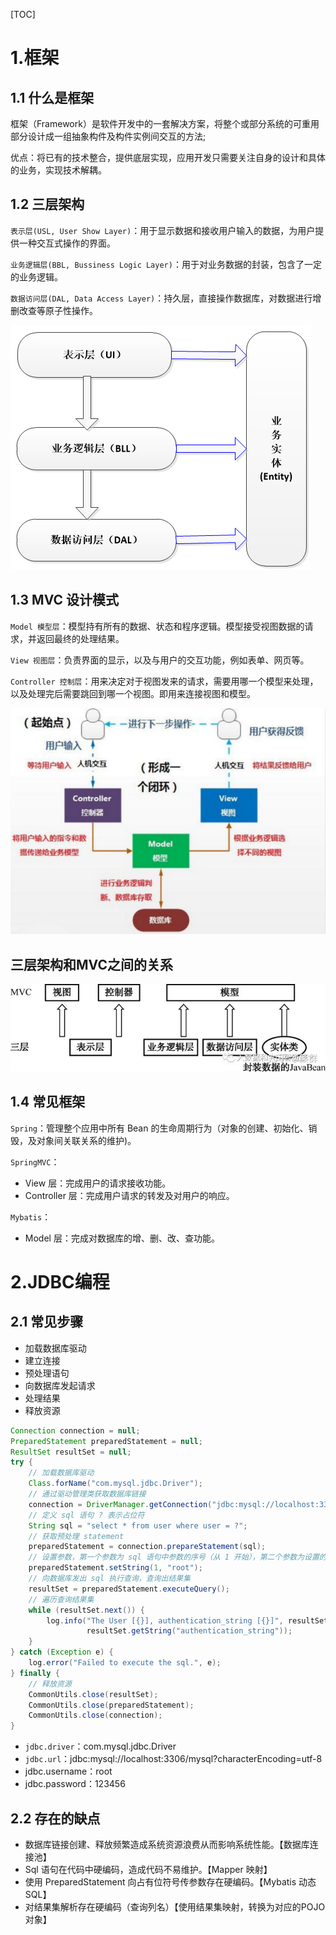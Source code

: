[TOC]



# 1.框架

## 1.1 什么是框架

框架（Framework）是软件开发中的一套解决方案，将整个或部分系统的可重用部分设计成一组抽象构件及构件实例间交互的方法;

优点：将已有的技术整合，提供底层实现，应用开发只需要关注自身的设计和具体的业务，实现技术解耦。

## 1.2 三层架构

`表示层(USL, User Show Layer)`：用于显示数据和接收用户输入的数据，为用户提供一种交互式操作的界面。

`业务逻辑层(BBL, Bussiness Logic Layer)`：用于对业务数据的封装，包含了一定的业务逻辑。

`数据访问层(DAL, Data Access Layer)`：持久层，直接操作数据库，对数据进行增删改查等原子性操作。

![img](每天学点Mybatis之常识/1535337833-5080-1359192431-2064.png)

## 1.3 MVC 设计模式

`Model 模型层`：模型持有所有的数据、状态和程序逻辑。模型接受视图数据的请求，并返回最终的处理结果。

`View 视图层`：负责界面的显示，以及与用户的交互功能，例如表单、网页等。

`Controller 控制层`：用来决定对于视图发来的请求，需要用哪一个模型来处理，以及处理完后需要跳回到哪一个视图。即用来连接视图和模型。

<img src="每天学点Mybatis之常识/image-20210729221155321.png" alt="image-20210729221155321"/>



## 三层架构和MVC之间的关系

![img](每天学点Mybatis之常识/v2-0c83168c2cdc260d36af7a1f2db26462_720w.jpg)

## 1.4 常见框架

`Spring`：管理整个应用中所有 Bean 的生命周期行为（对象的创建、初始化、销毁，及对象间关联关系的维护)。

`SpringMVC`：

-   View 层：完成用户的请求接收功能。
-   Controller 层：完成用户请求的转发及对用户的响应。

`Mybatis`：

-   Model 层：完成对数据库的增、删、改、查功能。

# 2.JDBC编程

## 2.1 常见步骤

-   加载数据库驱动
-   建立连接
-   预处理语句
-   向数据库发起请求
-   处理结果
-   释放资源

```java
Connection connection = null;
PreparedStatement preparedStatement = null;
ResultSet resultSet = null;
try {
    // 加载数据库驱动
    Class.forName("com.mysql.jdbc.Driver");
    // 通过驱动管理类获取数据库链接
    connection = DriverManager.getConnection("jdbc:mysql://localhost:3306/mysql?characterEncoding=utf-8", "root", "123456");
    // 定义 sql 语句 ? 表示占位符
    String sql = "select * from user where user = ?";
    // 获取预处理 statement
    preparedStatement = connection.prepareStatement(sql);
    // 设置参数，第一个参数为 sql 语句中参数的序号（从 1 开始），第二个参数为设置的参数值
    preparedStatement.setString(1, "root");
    // 向数据库发出 sql 执行查询，查询出结果集
    resultSet = preparedStatement.executeQuery();
    // 遍历查询结果集
    while (resultSet.next()) {
        log.info("The User [{}], authentication_string [{}]", resultSet.getString("User"),
                 resultSet.getString("authentication_string"));
    }
} catch (Exception e) {
    log.error("Failed to execute the sql.", e);
} finally {
    // 释放资源
    CommonUtils.close(resultSet);
    CommonUtils.close(preparedStatement);
    CommonUtils.close(connection);
}
```



-   `jdbc.driver`：com.mysql.jdbc.Driver
-   `jdbc.url`：jdbc:mysql://localhost:3306/mysql?characterEncoding=utf-8
-   jdbc.username：root
-   jdbc.password：123456



## 2.2 存在的缺点

-   数据库链接创建、释放频繁造成系统资源浪费从而影响系统性能。【数据库连接池】 
-   Sql 语句在代码中硬编码，造成代码不易维护。【Mapper 映射】
-   使用 PreparedStatement 向占有位符号传参数存在硬编码。【Mybatis 动态SQL】 
-   对结果集解析存在硬编码（查询列名）【使用结果集映射，转换为对应的POJO对象】